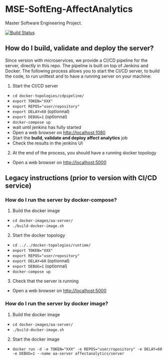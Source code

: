 # MSE-SoftEng-AffectAnalytics

Master Software Engineering Project.

[![Build Status](https://travis-ci.org/Drakesinger/MSE-SoftEng-AffectAnalytics.svg?branch=master)](https://travis-ci.org/Drakesinger/MSE-SoftEng-AffectAnalytics)


## How do I build, validate and deploy the server?

Since version with microservices, we provide a CI/CD pipeline for the server, directly in this repo. The pipeline is built on top of Jenkins and Docker. The following process allows you to start the CI/CD server, to build the code, to run unittest and to have a running server on your machine:

1. Start the CI/CD server
  * `cd docker-topologies/cdpipeline/`
  * `export TOKEN="XXX"`
  * `export REPOS="user/repository"`
  * `export DELAY=60` (optionnal)
  * `export DEBUG=1`  (optionnal)
  * `docker-compose up`
  * wait until jenkins has fully started
  * Open a web browser on [http://localhost:1080](http://localhost:1080)
  * Start the **build, validate and deploy affect analytics** job
  * Check the results in the jenkins UI
2. At the end of the process, you should have a running docker topology
  * Open a web browser on [http://localhost:5000](http://localhost:5000)


## Legacy instructions (prior to version with CI/CD service)

### How do I run the server by docker-compose?

1. Build the docker image
  * `cd docker-images/aa-server/`
  * `./build-docker-image.sh`
2. Start the docker topology
  * `cd ../../docker-topologies/runtime/`
  * `export TOKEN="XXX"`
  * `export REPOS="user/repository"`
  * `export DELAY=60` (optionnal)
  * `export DEBUG=1`  (optionnal)
  * `docker-compose up`
3. Check that the server is running
  * Open a web browser on [http://localhost:5000](http://localhost:5000)


### How do I run the server by docker image?

1. Build the docker image
  * `cd docker-images/aa-server/`
  * `./build-docker-image.sh`
2. Start the docker image
  * `docker run -d -e TOKEN="XXX" -e REPOS="user/repository" -e DELAY=60 -e DEBUG=1 --name aa-server affectanalytics/server`

